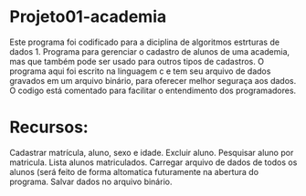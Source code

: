 # Projeto01-academia
Este programa foi codificado para a diciplina de algoritmos estrturas de dados 1.
Programa para gerenciar o cadastro de alunos de uma academia, mas que também pode ser usado para outros tipos de cadastros.
O programa aqui foi escrito na linguagem c e tem seu arquivo de dados gravados em um arquivo binário, para oferecer melhor seguraça aos dados.
O codigo está comentado para facilitar o entendimento dos programadores.

# Recursos:
Cadastrar matrícula, aluno, sexo e idade.
Excluir aluno.
Pesquisar aluno por matricula.
Lista alunos matriculados.
Carregar arquivo de dados de todos os alunos (será feito de forma altomatica futuramente na abertura do programa.
Salvar dados no arquivo binário.
